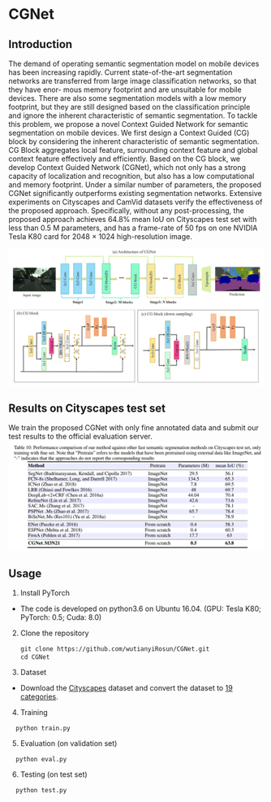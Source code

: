 # CGNet
## Introduction
The demand of operating semantic segmentation model on mobile devices has been increasing rapidly. Current
state-of-the-art segmentation networks are transferred from large image classification networks, so that they have enor-
mous memory footprint and are unsuitable for mobile devices. There are also some segmentation models with a
low memory footprint, but they are still designed based on the classification principle and ignore the inherent characteristic of semantic segmentation. To tackle this problem, we propose a novel Context Guided Network for semantic
segmentation on mobile devices. We first design a Context Guided (CG) block by considering the inherent characteristic of semantic segmentation. CG Block aggregates local feature, surrounding context feature and global context feature effectively and efficiently. Based on the CG block, we develop Context Guided Network (CGNet), which not only has a strong capacity of localization and recognition, but also has a low computational and memory footprint. Under a similar number of parameters, the proposed CGNet significantly outperforms existing segmentation networks. Extensive experiments on Cityscapes and CamVid
datasets verify the effectiveness of the proposed approach. Specifically, without any post-processing, the proposed approach achieves 64.8% mean IoU on Cityscapes test set with less than 0.5 M parameters, and has a frame-rate of 50 fps on one NVIDIA Tesla K80 card for 2048 × 1024 high-resolution image.

![image](img/CGNet.png)

## Results on Cityscapes test set
We train the proposed CGNet with only fine annotated data and submit our test results to the official evaluation server.
![image](img/results.png)

## Usage
1. Install PyTorch
  - The code is developed on python3.6 on Ubuntu 16.04. (GPU: Tesla K80; PyTorch: 0.5; Cuda: 8.0)
2. Clone the repository
   ```shell
   git clone https://github.com/wutianyiRosun/CGNet.git 
   cd CGNet
   ```
3. Dataset

  - Download the [Cityscapes](https://www.cityscapes-dataset.com/) dataset and convert the dataset to [19 categories](https://github.com/mcordts/cityscapesScripts/blob/master/cityscapesscripts/helpers/labels.py). 
  
4. Training
  ```
    python train.py
  ```
5. Evaluation (on validation set)
 
  ```
    python eval.py
  ```
6. Testing (on test set)
  ```
    python test.py
  ```
